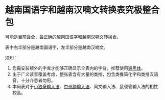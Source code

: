 # 越南国语字和越南汉喃文转换表究极整合包

可能是目前最全，最正确的越南国语字和越南汉喃文转换表。

表中右半部分是越南国语字，左半部分是越南汉喃文。

须知：
1. 您需安装额外的字库才能够正确显示全表内的字符，推荐使用[遍黑体](https://github.com/Fitzgerald-Porthmouth-Koenigsegg/Plangothic-Project)。
2. 出于广义读音覆盖考虑，整张表含有大量的类推，包含类推简化字和类推汉语音，十分介意者勿用。
3. 本码表对于[小狼毫输入法](https://github.com/rime/weasel)、[中州韵输入法](https://github.com/loaden/rime)、同文输入法、鼠须管输入法的相性较高。
